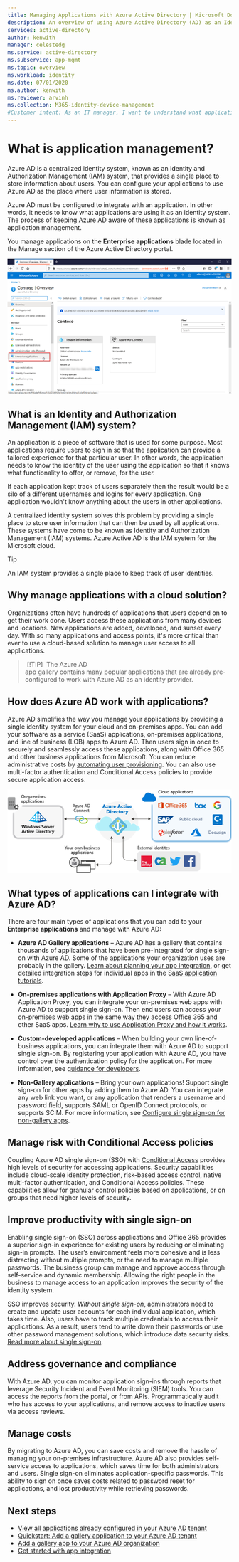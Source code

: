 ```yaml
---
title: Managing Applications with Azure Active Directory | Microsoft Docs
description: An overview of using Azure Active Directory (AD) as an Identity and Authorization Management (IAM) system for your cloud and on-premises applications.
services: active-directory
author: kenwith
manager: celestedg
ms.service: active-directory
ms.subservice: app-mgmt
ms.topic: overview
ms.workload: identity
ms.date: 07/01/2020
ms.author: kenwith
ms.reviewer: arvinh
ms.collection: M365-identity-device-management
#Customer intent: As an IT manager, I want to understand what application management is in Azure AD so that I can determine if I want to integrate apps with it.
---
```


# What is application management?

Azure AD is a centralized identity system, known as an Identity and Authorization Management (IAM) system, that provides a single place to store information about users. You can configure your applications to use Azure AD as the place where user information is stored. 

Azure AD must be configured to integrate with an application. In other words, it needs to know what applications are using it as an identity system. The process of keeping Azure AD aware of these applications is known as application management.


You manage applications on the **Enterprise applications** blade located in the Manage section of the Azure Active Directory portal.

![The Enterprise applications option under the Manage section of the Azure AD portal.](media/what-is-application-management/enterprise-applications-in-nav.png)

## What is an Identity and Authorization Management (IAM) system?
An application is a piece of software that is used for some purpose. Most applications require users to sign in so that the application can provide a tailored experience for that particular user. In other words, the application needs to know the identity of the user using the application so that it knows what functionality to offer, or remove, for the user.

If each application kept track of users separately then the result would be a silo of a different usernames and logins for every application. One application wouldn't know anything about the users in other applications.

A centralized identity system solves this problem by providing a single place to store user information that can then be used by all applications. These systems have come to be known as Identity and Authorization Management (IAM) systems. Azure Active AD is the IAM system for the Microsoft cloud.

>[!TIP]
> An IAM system provides a single place to keep track of user identities.


## Why manage applications with a cloud solution?

Organizations often have hundreds of applications that users depend on to get their work done. Users access these applications from many devices and locations. New applications are added, developed, and sunset every day. With so many applications and access points, it's more critical than ever to use a cloud-based solution to manage user access to all applications.

> [!TIP]
> The Azure AD app gallery contains many popular applications that are already pre-configured to work with Azure AD as an identity provider.

## How does Azure AD work with applications?

Azure AD simplifies the way you manage your applications by providing a single identity system for your cloud and on-premises apps. You can add your software as a service (SaaS) applications, on-premises applications, and line of business (LOB) apps to Azure AD. Then users sign in once to securely and seamlessly access these applications, along with Office 365 and other business applications from Microsoft. You can reduce administrative costs by [automating user provisioning](../app-provisioning/user-provisioning.md). You can also use multi-factor authentication and Conditional Access policies to provide secure application access.

![Diagram that shows apps federated via Azure AD](media/what-is-application-management/app-management-overview.png)

## What types of applications can I integrate with Azure AD?

There are four main types of applications that you can add to your **Enterprise applications** and manage with Azure AD:

- **Azure AD Gallery applications** – Azure AD has a gallery that contains thousands of applications that have been pre-integrated for single sign-on with Azure AD. Some of the applications your organization uses are probably in the gallery. [Learn about planning your app integration](plan-an-application-integration.md), or get detailed integration steps for individual apps in the [SaaS application tutorials](https://docs.microsoft.com/azure/active-directory/saas-apps/).

- **On-premises applications with Application Proxy** – With Azure AD Application Proxy, you can integrate your on-premises web apps with Azure AD to support single sign-on. Then end users can access your on-premises web apps in the same way they access Office 365 and other SaaS apps. [Learn why to use Application Proxy and how it works](what-is-application-proxy.md).

- **Custom-developed applications** – When building your own line-of-business applications, you can integrate them with Azure AD to support single sign-on. By registering your application with Azure AD, you have control over the authentication policy for the application. For more information, see [guidance for developers](developer-guidance-for-integrating-applications.md).

- **Non-Gallery applications** – Bring your own applications! Support single sign-on for other apps by adding them to Azure AD. You can integrate any web link you want, or any application that renders a username and password field, supports SAML or OpenID Connect protocols, or supports SCIM. For more information, see [Configure single sign-on for non-gallery apps](configure-single-sign-on-non-gallery-applications.md).

## Manage risk with Conditional Access policies

Coupling Azure AD single sign-on (SSO) with [Conditional Access](../conditional-access/concept-conditional-access-cloud-apps.md) provides high levels of security for accessing applications. Security capabilities include cloud-scale identity protection, risk-based access control, native multi-factor authentication, and Conditional Access policies. These capabilities allow for granular control policies based on applications, or on groups that need higher levels of security.

## Improve productivity with single sign-on

Enabling single sign-on (SSO) across applications and Office 365 provides a superior sign-in experience for existing users by reducing or eliminating sign-in prompts. The user’s environment feels more cohesive and is less distracting without multiple prompts, or the need to manage multiple passwords. The business group can manage and approve access through self-service and dynamic membership. Allowing the right people in the business to manage access to an application improves the security of the identity system.

SSO improves security. *Without single sign-on*, administrators need to create and update user accounts for each individual application, which takes time. Also, users have to track multiple credentials to access their applications. As a result, users tend to write down their passwords or use other password management solutions, which introduce data security risks. [Read more about single sign-on](what-is-single-sign-on.md).

## Address governance and compliance

With Azure AD, you can monitor application sign-ins through reports that leverage Security Incident and Event Monitoring (SIEM) tools. You can access the reports from the portal, or from APIs. Programmatically audit who has access to your applications, and remove access to inactive users via access reviews.

## Manage costs

By migrating to Azure AD, you can save costs and remove the hassle of managing your on-premises infrastructure. Azure AD also provides self-service access to applications, which saves time for both administrators and users. Single sign-on eliminates application-specific passwords. This ability to sign on once saves costs related to password reset for applications, and lost productivity while retrieving passwords.

## Next steps

- [View all applications already configured in your Azure AD tenant](view-applications-portal.md)
- [Quickstart: Add a gallery application to your Azure AD tenant](add-application-portal.md)
- [Add a gallery app to your Azure AD organization](add-gallery-app.md)
- [Get started with app integration](plan-an-application-integration.md)